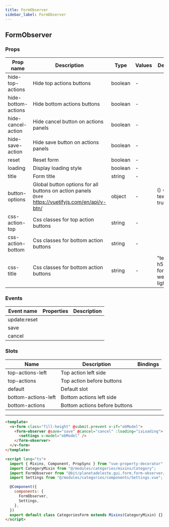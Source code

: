 ```yaml
---
title: FormObserver
sidebar_label: FormObserver
---
```


## FormObserver

### Props

| Prop name           | Description                                                                                           | Type    | Values | Default                     |
| ------------------- | ----------------------------------------------------------------------------------------------------- | ------- | ------ | --------------------------- |
| hide-top-actions    | Hide top actions buttons                                                                              | boolean | -      |                             |
| hide-bottom-actions | Hide bottom actions buttons                                                                           | boolean | -      |                             |
| hide-cancel-action  | Hide cancel button on actions panels                                                                  | boolean | -      |                             |
| hide-save-action    | Hide save button on actions panels                                                                    | boolean | -      |                             |
| reset               | Reset form                                                                                            | boolean | -      |                             |
| loading             | Display loading style                                                                                 | boolean | -      |                             |
| title               | Form title                                                                                            | string  | -      |                             |
| button-options      | Global button options for all buttons on action panels<br/>`@see` https://vuetifyjs.com/en/api/v-btn/ | object  | -      | () => ({ text: true })      |
| css-action-top      | Css classes for top action buttons                                                                    | string  | -      |                             |
| css-action-bottom   | Css classes for bottom action buttons                                                                 | string  | -      |                             |
| css-title           | Css classes for bottom action buttons                                                                 | string  | -      | "text-h5 font-weight-light" |

### Events

| Event name   | Properties | Description |
| ------------ | ---------- | ----------- |
| update:reset |            |
| save         |            |
| cancel       |            |

### Slots

| Name                | Description                   | Bindings |
| ------------------- | ----------------------------- | -------- |
| top-actions-left    | Top action left side          |          |
| top-actions         | Top action before buttons     |          |
| default             | Default slot                  |          |
| bottom-actions-left | Bottom actions left side      |          |
| bottom-actions      | Bottom actions before buttons |          |

---

```html
<template>
  <v-form class="fill-height" @submit.prevent v-if="obModel">
    <form-observer @save="save" @cancel="cancel" :loading="isLoading">
      <settings v-model="obModel" />
    </form-observer>
  </v-form>
</template>

<script lang="ts">
  import { Mixins, Component, PropSync } from "vue-property-decorator";
  import CategoryMixin from "@/modules/categories/mixins/Category";
  import FormObserver from "@bit/planetadeleste.gui.form.form-observer/Observer.vue";
  import Settings from "@/modules/categories/components/Settings.vue";

  @Component({
    components: {
      FormObserver,
      Settings,
    },
  })
  export default class CategoriesForm extends Mixins(CategoryMixin) {}
</script>
```
